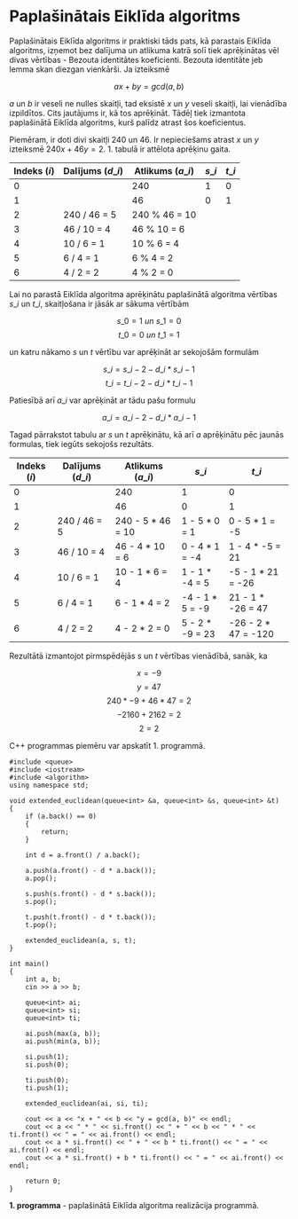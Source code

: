 # Paplašinātais Eiklīda algoritms

Paplašinātais Eiklīda algoritms ir praktiski tāds pats, kā parastais Eiklīda algoritms, izņemot bez dalījuma un atlikuma katrā solī tiek aprēķinātas vēl divas vērtības - Bezouta identitātes koeficienti. Bezouta identitāte jeb lemma skan diezgan vienkārši. Ja izteiksmē

$$ax + by = gcd(a, b)$$

$a$ un $b$ ir veseli ne nulles skaitļi, tad eksistē $x$ un $y$ veseli skaitļi, lai vienādība izpildītos. Cits jautājums ir, kā tos aprēķināt. Tādēļ tiek izmantota paplašinātā Eiklīda algoritms, kurš palīdz atrast šos koeficientus.

Piemēram, ir doti divi skaitļi 240 un 46. Ir nepieciešams atrast $x$ un $y$ izteiksmē $240x + 46y = 2$. 1. tabulā ir attēlota aprēķinu gaita.

Indeks ($i$) | Dalījums ($d\_i$) | Atlikums ($a\_i$) | $s\_i$ | $t\_i$
---|---|---|---|---
0 |  | 240 | 1 | 0
1 |  | 46 | 0 | 1
2 | 240 / 46 = 5 | 240 % 46 = 10 | | 
3 | 46 / 10 = 4 | 46 % 10 = 6 | |
4 | 10 / 6 = 1 | 10 % 6 = 4 | |
5 | 6 / 4 = 1 | 6 % 4 = 2 | |
6 | 4 / 2 = 2 | 4 % 2 = 0 | |

Lai no parastā Eiklīda algoritma aprēķinātu paplašinātā algoritma vērtības $s\_i$ un $t\_i$, skaitļošana ir jāsāk ar sākuma vērtībām

$$s\_0 = 1\ un\ s\_1 = 0$$
$$t\_0 = 0\ un\ t\_1 = 1$$

un katru nākamo $s$ un $t$ vērtību var aprēķināt ar sekojošām formulām

$$s\_i = s\_{i-2} - d\_i * s\_{i-1}$$
$$t\_i = t\_{i-2} - d\_i * t\_{i-1}$$

Patiesībā arī $a\_i$ var aprēķināt ar tādu pašu formulu

$$a\_i = a\_{i-2} - d\_i * a\_{i-1}$$

Tagad pārrakstot tabulu ar $s$ un $t$ aprēķinātu, kā arī $a$ aprēķinātu pēc jaunās formulas, tiek iegūts sekojošs rezultāts.

Indeks ($i$) | Dalījums ($d\_i$) | Atlikums ($a\_i$) | $s\_i$ | $t\_i$
---|---|---|---|---
0 |  | 240 | 1 | 0
1 |  | 46 | 0 | 1
2 | 240 / 46 = 5 | 240 - 5 * 46 = 10 | 1 - 5 * 0 = 1 | 0 - 5 * 1 = -5
3 | 46 / 10 = 4 | 46 - 4 * 10 = 6 | 0 - 4 * 1 = -4 | 1 - 4 * -5 = 21
4 | 10 / 6 = 1 | 10 - 1 * 6 = 4 | 1 - 1 * -4 = 5 | -5 - 1 * 21 = -26
5 | 6 / 4 = 1 | 6 - 1 * 4 = 2 | -4 - 1 * 5 = -9 | 21 - 1 * -26 = 47
6 | 4 / 2 = 2 | 4 - 2 * 2 = 0 | 5 - 2 * -9 = 23 | -26 - 2 * 47 = -120

Rezultātā izmantojot pirmspēdējās $s$ un $t$ vērtības vienādībā, sanāk, ka

$$x = -9$$
$$y = 47$$
$$240 * -9 + 46 * 47 = 2$$
$$-2160 + 2162 = 2$$
$$2 = 2$$

C++ programmas piemēru var apskatīt 1. programmā.

```
#include <queue>
#include <iostream>
#include <algorithm>
using namespace std;

void extended_euclidean(queue<int> &a, queue<int> &s, queue<int> &t)
{
    if (a.back() == 0)
    {
        return;
    }

    int d = a.front() / a.back();

    a.push(a.front() - d * a.back());
    a.pop();

    s.push(s.front() - d * s.back());
    s.pop();

    t.push(t.front() - d * t.back());
    t.pop();

    extended_euclidean(a, s, t);
}

int main()
{
    int a, b;
    cin >> a >> b;

    queue<int> ai;
    queue<int> si;
    queue<int> ti;

    ai.push(max(a, b));
    ai.push(min(a, b));

    si.push(1);
    si.push(0);

    ti.push(0);
    ti.push(1);

    extended_euclidean(ai, si, ti);

    cout << a << "x + " << b << "y = gcd(a, b)" << endl;
    cout << a << " * " << si.front() << " + " << b << " * " << ti.front() << " = " << ai.front() << endl;
    cout << a * si.front() << " + " << b * ti.front() << " = " << ai.front() << endl;
    cout << a * si.front() + b * ti.front() << " = " << ai.front() << endl;

    return 0;
}
```


**1. programma** - paplašinātā Eiklīda algoritma realizācija programmā.
